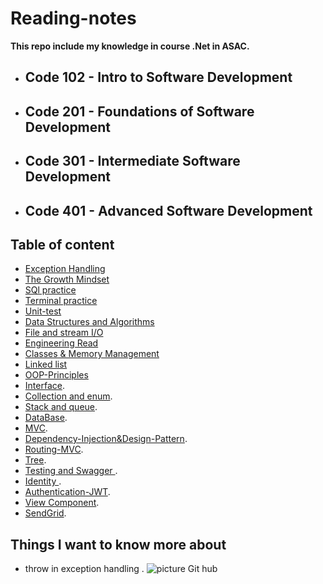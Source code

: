 
# Reading-notes

**This repo include my knowledge in course .Net in ASAC.**

- ## Code 102 - Intro to Software Development
- ## Code 201 - Foundations of Software Development
- ## Code 301 - Intermediate Software Development
- ## Code 401 - Advanced Software Development

## Table of content
 - [Exception Handling](https://github.com/abdarahman-shaheen/Reading-notes/blob/main/Exception%20Handling.md)
 - [The Growth Mindset](https://github.com/abdarahman-shaheen/Reading-notes/blob/main/The-Growth-Mindset.md)
 - [SQl practice](https://github.com/abdarahman-shaheen/Reading-notes/blob/main/SQL-practice.md)
 - [Terminal practice](https://github.com/abdarahman-shaheen/Reading-notes/blob/main/Practice%20in%20the%20Terminal)
 - [Unit-test](https://github.com/abdarahman-shaheen/Reading-notes/blob/main/Unit-test.md)
 - [Data Structures and Algorithms](https://github.com/abdarahman-shaheen/Reading-notes/blob/main/Data%20Structures-and-Algorithms.md)
 - [File and stream I/O](https://github.com/abdarahman-shaheen/Reading-notes/blob/main/File%20Manipulation%20/File%20-Manipulation-System.IO.md)
 - [Engineering Read](https://github.com/abdarahman-shaheen/Reading-notes/blob/main/Engineering%20Readings.md)
 - [Classes & Memory Management](https://github.com/abdarahman-shaheen/Reading-notes/blob/main/Classes-Memory-Management.md)
 - [Linked list](https://github.com/abdarahman-shaheen/Reading-notes/blob/main/Linked-List.md)
 - [OOP-Principles](https://github.com/abdarahman-shaheen/Reading-notes/blob/main/OOP-Principles.md)
 - [Interface]( https://github.com/abdarahman-shaheen/Reading-notes/blob/main/Interface.md).
 - [Collection and enum](https://github.com/abdarahman-shaheen/Reading-notes/blob/main/Collection-Enum.md).
 - [Stack and queue](https://github.com/abdarahman-shaheen/Reading-notes/blob/main/Stack-queue.md).
 - [DataBase](https://github.com/abdarahman-shaheen/Reading-notes/blob/main/Databases-and-ERDs.md).
 - [MVC](https://github.com/abdarahman-shaheen/Reading-notes/blob/main/MVC.md).
 - [Dependency-Injection&Design-Pattern](https://github.com/abdarahman-shaheen/Reading-notes/blob/main/Dependency-Injection%26Repository-Design-Pattern.md).
 - [Routing-MVC](https://github.com/abdarahman-shaheen/Reading-notes/blob/main/Routing-MVC.md).
 - [Tree](https://github.com/abdarahman-shaheen/Reading-notes/blob/main/Tree.md).
 - [Testing and Swagger ](https://github.com/abdarahman-shaheen/Reading-notes/blob/main/Testing-and-Swagger.md).
 - [Identity ](https://github.com/abdarahman-shaheen/Reading-notes/blob/main/Identity.md).
 - [Authentication-JWT](https://github.com/abdarahman-shaheen/Reading-notes/blob/main/Authentication-JWT.md).
 - [View Component](https://github.com/abdarahman-shaheen/Reading-notes/blob/main/File%20Manipulation%20/View-Components.md).
 - [SendGrid](https://github.com/abdarahman-shaheen/Reading-notes/blob/main/File%20Manipulation%20/SendGrid.md).








## Things I want to know more about
   - throw in exception handling .
 ![picture  Git hub](https://upload.wikimedia.org/wikipedia/commons/thumb/7/7d/Microsoft_.NET_logo.svg/1200px-Microsoft_.NET_logo.svg.png)


